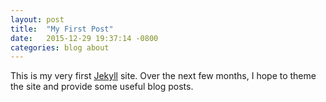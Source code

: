 ```yaml
---
layout: post
title:  "My First Post"
date:   2015-12-29 19:37:14 -0800
categories: blog about
---
```


This is my very first [Jekyll](http://www.jekyllrb.com) site. Over the next few months, I hope to theme the site and provide some useful blog posts.
